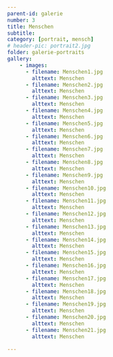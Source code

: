 ```yaml
---
parent-id: galerie
number: 3
title: Menschen
subtitle: 
category: [portrait, mensch]
# header-pic: portrait2.jpg
folder: galerie-portraits
gallery:
    - images:
      - filename: Menschen1.jpg
        alttext: Menschen
      - filename: Menschen2.jpg
        alttext: Menschen
      - filename: Menschen3.jpg
        alttext: Menschen
      - filename: Menschen4.jpg
        alttext: Menschen
      - filename: Menschen5.jpg
        alttext: Menschen
      - filename: Menschen6.jpg
        alttext: Menschen
      - filename: Menschen7.jpg
        alttext: Menschen
      - filename: Menschen8.jpg
        alttext: Menschen
      - filename: Menschen9.jpg
        alttext: Menschen
      - filename: Menschen10.jpg
        alttext: Menschen
      - filename: Menschen11.jpg
        alttext: Menschen
      - filename: Menschen12.jpg
        alttext: Menschen
      - filename: Menschen13.jpg
        alttext: Menschen
      - filename: Menschen14.jpg
        alttext: Menschen
      - filename: Menschen15.jpg
        alttext: Menschen
      - filename: Menschen16.jpg
        alttext: Menschen    
      - filename: Menschen17.jpg
        alttext: Menschen
      - filename: Menschen18.jpg
        alttext: Menschen
      - filename: Menschen19.jpg
        alttext: Menschen
      - filename: Menschen20.jpg
        alttext: Menschen
      - filename: Menschen21.jpg
        alttext: Menschen
        
---
```

<!-- beschreibender Text hier -->
